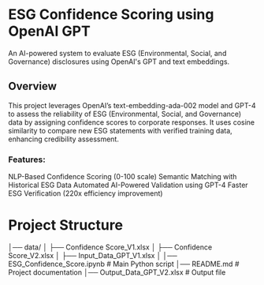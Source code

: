 # ESG Confidence Scoring using OpenAI GPT
An AI-powered system to evaluate ESG (Environmental, Social, and Governance) disclosures using OpenAI's GPT and text embeddings.

## Overview
This project leverages OpenAI’s text-embedding-ada-002 model and GPT-4 to assess the reliability of ESG (Environmental, Social, and Governance) data by assigning confidence scores to corporate responses. It uses cosine similarity to compare new ESG statements with verified training data, enhancing credibility assessment.

### Features:
NLP-Based Confidence Scoring (0-100 scale)
Semantic Matching with Historical ESG Data
Automated AI-Powered Validation using GPT-4
Faster ESG Verification (220x efficiency improvement)

# Project Structure
│── data/
│   ├── Confidence Score_V1.xlsx
│   ├── Confidence Score_V2.xlsx
│   ├── Input_Data_GPT_V1.xlsx
│
│── ESG_Confidence_Score.ipynb  # Main Python script
│── README.md                  # Project documentation
│── Output_Data_GPT_V2.xlsx  # Output file


